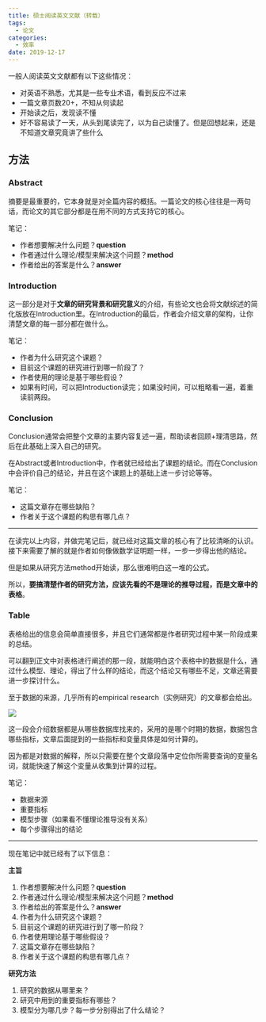 ```yaml
---
title: 硕士阅读英文文献（转载）
tags:
  - 论文
categories: 
  - 效率
date: 2019-12-17                                              
---
```


一般人阅读英文文献都有以下这些情况：

* 对英语不熟悉，尤其是一些专业术语，看到反应不过来
* 一篇文章页数20+，不知从何读起
* 开始读之后，发现读不懂
* 好不容易读了一天，从头到尾读完了，以为自己读懂了。但是回想起来，还是不知道文章究竟讲了些什么

<!-- more -->

## 方法

### Abstract

摘要是最重要的，它本身就是对全篇内容的概括。一篇论文的核心往往是一两句话，而论文的其它部分都是在用不同的方式支持它的核心。

笔记：

* 作者想要解决什么问题？**question**
* 作者通过什么理论/模型来解决这个问题？**method**
* 作者给出的答案是什么？**answer**

### Introduction

这一部分是对于**文章的研究背景和研究意义**的介绍，有些论文也会将文献综述的简化版放在Introduction里。在Introduction的最后，作者会介绍文章的架构，让你清楚文章的每一部分都在做什么。

笔记：

* 作者为什么研究这个课题？
* 目前这个课题的研究进行到哪一阶段了？
* 作者使用的理论是基于哪些假设？
* 如果有时间，可以把Introduction读完；如果没时间，可以粗略看一遍，着重读前两段。

### Conclusion

Conclusion通常会把整个文章的主要内容复述一遍，帮助读者回顾+理清思路，然后在此基础上深入自己的研究。

在Abstract或者Introduction中，作者就已经给出了课题的结论。而在Conclusion中会评价自己的结论，并且在这个课题上的基础上进一步讨论等等。

笔记：

* 这篇文章存在哪些缺陷？
* 作者关于这个课题的构思有哪几点？

------

在读完以上内容，并做完笔记后，就已经对这篇文章的核心有了比较清晰的认识。接下来需要了解的就是作者如何像做数学证明题一样，一步一步得出他的结论。

但是如果从研究方法method开始读，那么很难明白这一堆的公式。

所以，**要搞清楚作者的研究方法，应该先看的不是理论的推导过程，而是文章中的表格**。

### Table

表格给出的信息会简单直接很多，并且它们通常都是作者研究过程中某一阶段成果的总结。

可以翻到正文中对表格进行阐述的那一段，就能明白这个表格中的数据是什么，通过什么模型、理论，得出了什么样的结论，而这个结论又有哪些不足，文章还需要进一步探讨什么。

至于数据的来源，几乎所有的empirical research（实例研究）的文章都会给出。

![](https://raw.githubusercontent.com/HurleyJames/ImageHosting/master/v2-80875b4bb160f8a2c7345cf0ca8e7555_hd.jpg)

这一段会介绍数据都是从哪些数据库找来的，采用的是哪个时期的数据，数据包含哪些指标，文章后面提到的一些指标和变量具体是如何计算的。

因为都是对数据的解释，所以只需要在整个文章段落中定位你所需要查询的变量名词，就能快速了解这个变量从收集到计算的过程。

笔记：

* 数据来源
* 重要指标
* 模型步骤（如果看不懂理论推导没有关系）
* 每个步骤得出的结论

------

现在笔记中就已经有了以下信息：

**主旨**

1. 作者想要解决什么问题？**question**
2. 作者通过什么理论/模型来解决这个问题？**method**
3. 作者给出的答案是什么？**answer**
4. 作者为什么研究这个课题？
5. 目前这个课题的研究进行到了哪一阶段？
6. 作者使用理论基于哪些假设？
7. 这篇文章存在哪些缺陷？
8. 作者关于这个课题的构思有哪几点？

**研究方法**

1. 研究的数据从哪里来？
2. 研究中用到的重要指标有哪些？
3. 模型分为哪几步？每一步分别得出了什么结论？















